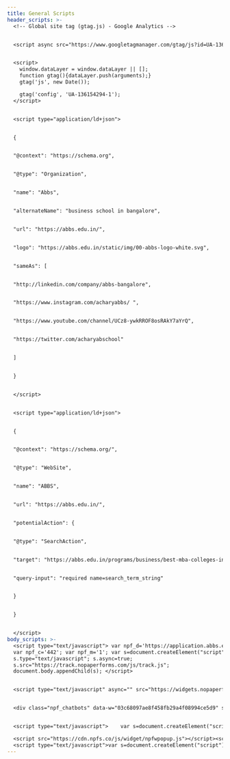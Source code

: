 ```yaml
---
title: General Scripts
header_scripts: >-
  <!-- Global site tag (gtag.js) - Google Analytics -->


  <script async src="https://www.googletagmanager.com/gtag/js?id=UA-136154294-1"></script>


  <script>
    window.dataLayer = window.dataLayer || [];
    function gtag(){dataLayer.push(arguments);}
    gtag('js', new Date());

    gtag('config', 'UA-136154294-1');
  </script>


  <script type="application/ld+json">


  {


  "@context": "https://schema.org",


  "@type": "Organization",


  "name": "Abbs",


  "alternateName": "business school in bangalore",


  "url": "https://abbs.edu.in/",


  "logo": "https://abbs.edu.in/static/img/00-abbs-logo-white.svg",


  "sameAs": [


  "http://linkedin.com/company/abbs-bangalore",


  "https://www.instagram.com/acharyabbs/ ",


  "https://www.youtube.com/channel/UCz8-ywkRROF8osRAkY7aYrQ",


  "https://twitter.com/acharyabschool"


  ]


  }


  </script>


  <script type="application/ld+json">


  {


  "@context": "https://schema.org/",


  "@type": "WebSite",


  "name": "ABBS",


  "url": "https://abbs.edu.in/",


  "potentialAction": {


  "@type": "SearchAction",


  "target": "https://abbs.edu.in/programs/business/best-mba-colleges-in-bangalore{search_term_string}",


  "query-input": "required name=search_term_string"


  }


  }


  </script>
body_scripts: >-
  <script type="text/javascript"> var npf_d='https://application.abbs.edu.in';
  var npf_c='442'; var npf_m='1'; var s=document.createElement("script");
  s.type="text/javascript"; s.async=true;
  s.src="https://track.nopaperforms.com/js/track.js";
  document.body.appendChild(s); </script>


  <script type="text/javascript" async="" src="https://widgets.nopaperforms.com/emwgts.js"></script>


  <div class="npf_chatbots" data-w="03c68097ae8f458fb29a4f08994ce5d9" style="display:none;"></div>


  <script type="text/javascript">    var s=document.createElement("script");    s.type="text/javascript";    s.async=true;    s.src="https://chatbot.nopaperforms.com/en-gb/backend/bots/niaachtbtscpt.js/4425f35478c4c845/03c68097ae8f458fb29a4f08994ce5d9";    document.body.appendChild(s);</script>

  <script src="https://cdn.npfs.co/js/widget/npfwpopup.js"></script><script>let npfWa2b92e215659256130ae969905a8f550 = new NpfWidgetsInit( { 'widgetId':'a2b92e215659256130ae969905a8f550', 'baseurl':'widgets.nopaperforms.com', 'formTitle':'Feedback Form', 'titleColor':'#FF0033', 'backgroundColor':'#ddd', 'iframeHeight':'500px', 'buttonbgColor':'#ff0000', 'buttonTextColor':'#FFF', }); </script>
  <script type="text/javascript">var s=document.createElement("script"); s.type="text/javascript"; s.async=true; s.src="https://widgets.nopaperforms.com/emwgts.js"; document.body.appendChild(s);</script>
---
```

